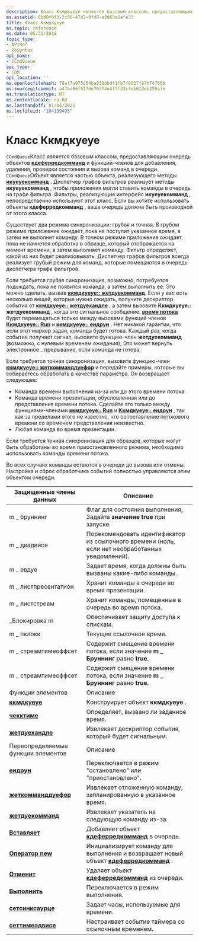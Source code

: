 ```yaml
---
description: Класс Ккмдкуеуе является базовым классом, предоставляющим очередь объектов Кдеферредкомманд и функций-членов для добавления, удаления, проверки состояния и вызова команд в очереди.
ms.assetid: 6bd0f0f3-3c56-47d2-9fd8-e2863a2afa33
title: Класс Ккмдкуеуе
ms.topic: reference
ms.date: 05/31/2018
topic_type:
- APIRef
- kbSyntax
api_name:
- CCmdQueue
api_type:
- COM
api_location: ''
ms.openlocfilehash: 78af7a975d54ba832bbdf1fb7f8027f87b747660
ms.sourcegitcommit: a47bd86f517de76374e4fff33cfeb613eb259a7e
ms.translationtype: MT
ms.contentlocale: ru-RU
ms.lasthandoff: 01/06/2021
ms.locfileid: "104139495"
---
```

# <a name="ccmdqueue-class"></a>Класс Ккмдкуеуе

`CCmdQueue`Класс является базовым классом, предоставляющим очередь объектов [**кдеферредкомманд**](cdeferredcommand.md) и функций-членов для добавления, удаления, проверки состояния и вызова команд в очереди. `CCmdQueue`Объект является частью объекта, реализующего методы [**икуеуекомманд**](/windows/desktop/api/Control/nn-control-iqueuecommand) . Диспетчер графов фильтров реализует методы **икуеуекомманд** , чтобы приложения могли ставить команды в очередь на графе фильтра. Фильтры, реализующие интерфейс **икуеуекомманд** , непосредственно используют этот класс. Если вы хотите использовать объекты **кдеферредкомманд** , ваша очередь должна быть производной от этого класса.

Существует два режима синхронизации: грубая и точная. В грубом режиме приложение ожидает, пока не поступит указанное время, а затем не выполнит команду. В точном режиме приложение ожидает, пока не начнется обработка в образце, который отображается на момент времени, а затем выполняет команду. Фильтр определяет, какой из них будет реализовывать. Диспетчер графов фильтров всегда реализует грубый режим для команд, которые помещаются в очередь диспетчера графа фильтров.

Если требуется грубая синхронизация, возможно, потребуется подождать, пока не появится команда, а затем выполнить ее. Это можно сделать, вызвав [**ккмдкуеуе:: жетдуекомманд**](ccmdqueue-getduecommand.md). Если у вас есть несколько вещей, которые нужно ожидать, получите дескриптор события от [**ккмдкуеуе:: жетдуехандле**](ccmdqueue-getduehandle.md) , а затем вызовите **Ккмдкуеуе:: жетдуекомманд** , когда это сигнальное сообщение. [**время потока**](stream-time.md) будет перемещаться только между вызовами функций членов [**Ккмдкуеуе:: Run**](ccmdqueue-run.md) и [**ккмдкуеуе:: ендрун**](ccmdqueue-endrun.md) . Нет никакой гарантии, что если этот маркер задан, команда будет готова. Каждый раз, когда событие получает сигнал, вызовите функцию-член **жетдуекомманд** (возможно, с нулевым временем ожидания); Это может вернуть электронное \_ прерывание, если команда не готова.

Если требуется точная синхронизация, вызовите функцию-член [**ккмдкуеуе:: жеткомманддуефор**](ccmdqueue-getcommandduefor.md) и передайте примеры, которые вы собираетесь обработать в качестве параметра. Он возвращает следующее:

-   Команда времени выполнения из-за или до этого времени потока.
-   Команда времени презентации, обусловленная или до представления времени потока. Сделайте это только между функциями-членами [**ккмдкуеуе:: Run**](ccmdqueue-run.md) и [**Ккмдкуеуе:: ендрун**](ccmdqueue-endrun.md) , так как за пределами этого не известно, что сопоставление потокового времени со временем представления неизвестно.
-   Любая команда во время презентации.

Если требуется точная синхронизация для образцов, которые могут быть обработаны во время приостановленного режима, необходимо использовать команды времени потока.

Во всех случаях команды остаются в очереди до вызова или отмены. Настройка и сброс обработчика событий полностью управляются этим объектом очереди.



| Защищенные члены данных                                 | Описание                                                                                            |
|--------------------------------------------------------|--------------------------------------------------------------------------------------------------------|
| m \_ бруннинг                                            | Флаг для состояния выполнения; Задайте **значение true** при запуске.                                                     |
| m \_ двадвисе                                            | Порекомендовать идентификатор из ссылочного времени (ноль, если нет необработанных уведомлений).                            |
| m \_ евдуе                                               | Задает время, когда должны быть вызваны какие-либо команды.                                                               |
| m \_ листпресентатион                                    | Хранит команды в очереди во время презентации.                                                           |
| m \_ листстреам                                          | Хранит команды, помещенные в очередь во время потока.                                                                 |
| \_Блокировка m                                                | Обеспечивает защиту доступа к спискам.                                                                              |
| m \_ пклокк                                              | Текущее ссылочное время.                                                                               |
| m \_ стреамтимеоффсет                                    | Содержит смещение времени потока, если значение **m \_ Бруннинг** равно **true**.                                      |
| m \_ стреамтимеоффсет                                    | Содержит смещение времени потока, если значение **m \_ Бруннинг** равно **true**.                                      |
| Функции элементов                                       | Описание                                                                                            |
| [**ккмдкуеуе**](ccmdqueue-ccmdqueue.md)               | Конструирует объект **ккмдкуеуе** .                                                                     |
| [**чекктиме**](ccmdqueue-checktime.md)               | Определяет, вызвано ли заданное время.                                                                     |
| [**жетдуехандле**](ccmdqueue-getduehandle.md)         | Извлекает дескриптор события, который будет сигнальным.                                                      |
| Переопределяемые функции элементов                           | Описание                                                                                            |
| [**ендрун**](ccmdqueue-endrun.md)                     | Переключается в режим "остановлено" или "приостановлено".                                                                    |
| [**жеткомманддуефор**](ccmdqueue-getcommandduefor.md) | Извлекает отложенную команду, запланированную в указанное время.                                    |
| [**жетдуекомманд**](ccmdqueue-getduecommand.md)       | Извлекает указатель на следующую команду из-за.                                                   |
| [**Вставляет**](ccmdqueue-insert.md)                     | Добавляет объект [**кдеферредкомманд**](cdeferredcommand.md) в очередь.                             |
| [**Оператор new**](ccmdqueue-new.md)                           | Инициализирует команду для выполнения и возвращает новый объект [**кдеферредкомманд**](cdeferredcommand.md) . |
| [**Отменит**](ccmdqueue-remove.md)                     | Удаляет объект [**кдеферредкомманд**](cdeferredcommand.md) из очереди.                        |
| [**Выполнить**](ccmdqueue-run.md)                           | Переключается в режим выполнения.                                                                              |
| [**сетсинксаурце**](ccmdqueue-setsyncsource.md)       | Задает часы, используемые для времени.                                                                        |
| [**сеттимеадвисе**](ccmdqueue-settimeadvise.md)       | Настраивает событие таймера со ссылочным временем.                                                        |



 

 

 




